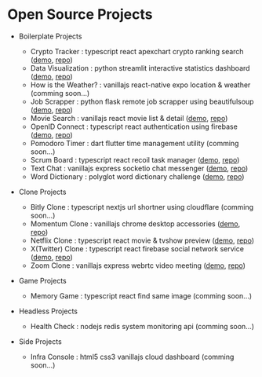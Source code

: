 # Open Source Projects

-   Boilerplate Projects

    -   Crypto Tracker : typescript react apexchart crypto ranking search ([demo](https://toweringcloud.github.io/crypto-ranking), [repo](https://github.com/toweringcloud/crypto-tracker))
    -   Data Visualization : python streamlit interactive statistics dashboard ([demo](https://toweringcloud.github.io/data-visualization), [repo](https://github.com/toweringcloud/data-visualization))
    -   How is the Weather? : vanillajs react-native expo location & weather (comming soon...)
    -   Job Scrapper : python flask remote job scrapper using beautifulsoup ([demo](https://toweringcloud.github.io/job-scrapper), [repo](https://github.com/toweringcloud/job-scrapper))
    -   Movie Search : vanillajs react movie list & detail ([demo](https://toweringcloud.github.io/movie-search), [repo](https://github.com/toweringcloud/movie-search))
    -   OpenID Connect : typescript react authentication using firebase ([demo](https://toweringcloud.github.io/openid-connect), [repo](https://github.com/toweringcloud/openid-connect))
    -   Pomodoro Timer : dart flutter time management utility (comming soon...)
    -   Scrum Board : typescript react recoil task manager ([demo](https://toweringcloud.github.io/scrum-board), [repo](https://github.com/toweringcloud/scrum-board))
    -   Text Chat : vanillajs express socketio chat messenger ([demo](https://toweringcloud.github.io/text-chat), [repo](https://github.com/toweringcloud/text-chat))
    -   Word Dictionary : polyglot word dictionary challenge ([demo](https://codesandbox.io), [repo](https://github.com/toweringcloud/word-dictionary))

-   Clone Projects

    -   Bitly Clone : typescript nextjs url shortner using cloudflare (comming soon...)
    -   Momentum Clone : vanillajs chrome desktop accessories ([demo](https://toweringcloud.github.io/momentum-clone), [repo](https://github.com/toweringcloud/momentum-clone))
    -   Netflix Clone : typescript react movie & tvshow preview ([demo](https://toweringcloud.github.io/netflix-clone), [repo](https://github.com/toweringcloud/netflix-clone))
    -   X(Twitter) Clone : typescript react firebase social network service ([demo](https://toweringcloud.github.io/xtwitter-clone), [repo](https://github.com/toweringcloud/twitter-clone))
    -   Zoom Clone : vanillajs express webrtc video meeting ([demo](https://toweringcloud.github.io/zoom-clone), [repo](https://github.com/toweringcloud/zoom-clone))

-   Game Projects

    -   Memory Game : typescript react find same image (comming soon...)

-   Headless Projects

    -   Health Check : nodejs redis system monitoring api (comming soon...)

-   Side Projects

    -   Infra Console : html5 css3 vanillajs cloud dashboard (comming soon...)
